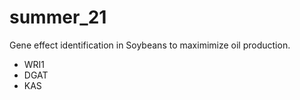 # summer_21

Gene effect identification in Soybeans to maximimize oil production.
- WRI1
- DGAT
- KAS
